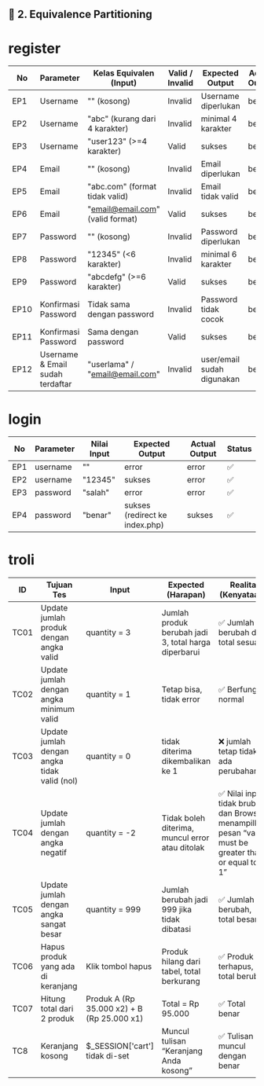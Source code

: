## 🧪 2. Equivalence Partitioning

# register

| No   | Parameter                        | Kelas Equivalen (Input)                                          | Valid / Invalid | Expected Output             | Actual Output      | Status |
| ---- | -------------------------------- | ---------------------------------------------------------------- | --------------- | --------------------------- | ------------------ | ------ |
  | EP1  | Username                         | "" (kosong)                                                      | Invalid         | Username diperlukan  | benar |    ✅    |
| EP2  | Username                         | "abc" (kurang dari 4 karakter)                                   | Invalid         | minimal 4 karakter   | benar |    ✅    |
| EP3  | Username                         | "user123" (>=4 karakter)                                         | Valid           | sukses                      | benar | ✅       |
| EP4  | Email                            | "" (kosong)                                                      | Invalid         | Email diperlukan     | benar |     ✅   |
| EP5  | Email                            | "abc.com" (format tidak valid)                                   | Invalid         | Email tidak valid    | benar |    ✅    |
| EP6  | Email                            | "email@email.com" (valid format)           | Valid           | sukses                      | benar |  ✅      |
| EP7  | Password                         | "" (kosong)                                                      | Invalid         | Password diperlukan  | benar |     ✅   |
| EP8  | Password                         | "12345" (<6 karakter)                                            | Invalid         | minimal 6 karakter   | benar |   ✅     |
| EP9  | Password                         | "abcdefg" (>=6 karakter)                                         | Valid           | sukses                      | benar  | ✅       |
| EP10 | Konfirmasi Password              | Tidak sama dengan password                                       | Invalid         | Password tidak cocok | benar |   ✅     |
| EP11 | Konfirmasi Password              | Sama dengan password                                             | Valid           | sukses                      | benar |✅        |
| EP12 | Username & Email sudah terdaftar | "userlama" / "email@email.com" | Invalid         | user/email sudah digunakan      | benar        |✅

# login
| No  | Parameter          | Nilai Input                       | Expected Output                | Actual Output | Status |
| --- | ------------------ | --------------------------------- | ------------------------------ | ------------- | ------ |
| EP1 | username |  ""                           | error                          | error         |  ✅     |
| EP2 | username | "12345" | sukses                          | error         | ✅      |
| EP3 | password |  "salah"              | error                          | error         | ✅      |
| EP4 |  password |  "benar"              | sukses (redirect ke index.php) | sukses        | ✅      |

# troli

| **ID** | **Tujuan Tes**                               | **Input**                        | **Expected (Harapan)**                               | **Realita (Kenyataan)**           |
| ------ | -------------------------------------------- | -------------------------------- | ---------------------------------------------------- | --------------------------------- |
| TC01   | Update jumlah produk dengan angka valid      | quantity = 3                     | Jumlah produk berubah jadi 3, total harga diperbarui | ✅ Jumlah berubah dan total sesuai |
| TC02   | Update jumlah dengan angka minimum valid     | quantity = 1                     | Tetap bisa, tidak error                              | ✅ Berfungsi normal                |
| TC03   | Update jumlah dengan angka tidak valid (nol) | quantity = 0                     | tidak diterima dikembalikan ke 1                     | ❌ jumlah tetap tidak ada perubahan   |
| TC04   | Update jumlah dengan angka negatif           | quantity = -2                    | Tidak boleh diterima, muncul error atau ditolak      | ✅  Nilai input tidak brubah dan Browser menampilkan pesan “value must be greater than or equal to 1”  |
| TC05   | Update jumlah dengan angka sangat besar      | quantity = 999                   | Jumlah berubah jadi 999 jika tidak dibatasi          | ✅ Jumlah berubah, total besar     |
| TC06   | Hapus produk yang ada di keranjang           | Klik tombol hapus                | Produk hilang dari tabel, total berkurang            | ✅ Produk terhapus, total berubah  |
| TC07   | Hitung total dari 2 produk                   | Produk A (Rp 35.000 x2) + B (Rp 25.000 x1)  | Total = Rp 95.000                                      | ✅ Total benar                     |
| TC8   | Keranjang kosong                             | $\_SESSION\['cart'] tidak di-set | Muncul tulisan “Keranjang Anda kosong”               | ✅ Tulisan muncul dengan benar     |
